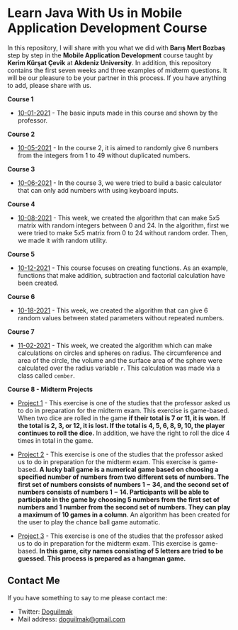 

# Learn Java With Us in Mobile Application Development Course

In this repository, I will share with you what we did with **Barış Mert Bozbaş** step by step in the **Mobile Application Development** course taught by **Kerim Kürşat Çevik** at **Akdeniz University**. In addition, this repository contains the first seven weeks and three examples of midterm questions. It will be our pleasure to be your partner in this process. If you have anything to add, please share with us.

**Course 1**
 - [10-01-2021](https://github.com/doguilmak/Learn-Java-in-Mobile-Application-Development-Course/tree/main/10-01-2021) - The basic inputs made in this course and shown by the professor.

**Course 2**
 - [10-05-2021](https://github.com/doguilmak/Learn-Java-in-Mobile-Application-Development-Course/tree/main/10-05-2021) - In the course 2, it is aimed to randomly give $6$ numbers from the integers from $1$ to $49$ without duplicated numbers.

**Course 3**
 - [10-06-2021](https://github.com/doguilmak/Learn-Java-in-Mobile-Application-Development-Course/tree/main/10-06-2021) - In the course 3, we were tried to build a basic calculator that can only add numbers with using keyboard inputs.

**Course 4**
 - [10-08-2021](https://github.com/doguilmak/Learn-Java-in-Mobile-Application-Development-Course/tree/main/10-08-2021) - This week, we created the algorithm that can make $5x5$ matrix with random integers between $0$ and $24$. In the algorithm, first we were tried to make $5x5$ matrix from $0$ to $24$ without random order. Then, we made it with random utility.

**Course 5**
 - [10-12-2021](https://github.com/doguilmak/Learn-Java-in-Mobile-Application-Development-Course/tree/main/10-12-2021) - This course focuses on creating functions. As an example, functions that make addition, subtraction and factorial calculation have been created.

**Course 6**
 - [10-18-2021](https://github.com/doguilmak/Learn-Java-in-Mobile-Application-Development-Course/tree/main/10-18-2021) - This week, we created the algorithm that can give $6$ random values between stated parameters without repeated numbers.

**Course 7**
 - [11-02-2021](https://github.com/doguilmak/Learn-Java-in-Mobile-Application-Development-Course/tree/main/11-02-2021) - This week, we created the algorithm which can make calculations on circles and spheres on radius. The circumference and area of the circle, the volume and the surface area of the sphere were calculated over the radius variable `r`. This calculation was made via a class called `cember`.

**Course 8 - Midterm Projects**
 - [Project 1](https://github.com/doguilmak/Learn-Java-in-Mobile-Application-Development-Course/tree/main/Midterm-Projects/project_1) - This exercise is one of the studies that the professor asked us to do in preparation for the midterm exam. This exercise is game-based. When two dice are rolled in the game **if their total is $7$ or $11$, it is won. If the total is $2$, $3$, or $12$, it is lost. If the total is $4$, $5$, $6$, $8$, $9$, $10$, the player continues to roll the dice.** In addition, we have the right to roll the dice $4$ times in total in the game.

 - [Project 2](https://github.com/doguilmak/Learn-Java-in-Mobile-Application-Development-Course/tree/main/Midterm-Projects/project_2) - This exercise is one of the studies that the professor asked us to do in preparation for the midterm exam. This exercise is game-based. **A lucky ball game is a numerical game based on choosing a specified number of numbers from two different sets of numbers. The first set of numbers consists of numbers $1-34$, and the second set of numbers consists of numbers $1-14$. Participants will be able to participate in the game by choosing $5$ numbers from the first set of numbers and $1$ number from the second set of numbers. They can play a maximum of $10$ games in a column**. An algorithm has been created for the user to play the chance ball game automatic.

 - [Project 3](https://github.com/doguilmak/Learn-Java-in-Mobile-Application-Development-Course/tree/main/Midterm-Projects/project_3) - This exercise is one of the studies that the professor asked us to do in preparation for the midterm exam. This exercise is game-based. **In this game, city names consisting of $5$ letters are tried to be guessed. This process is prepared as a hangman game.**
## Contact Me

If you have something to say to me please contact me: 

 - Twitter: [Doguilmak](https://twitter.com/Doguilmak) 
 - Mail address: doguilmak@gmail.com
